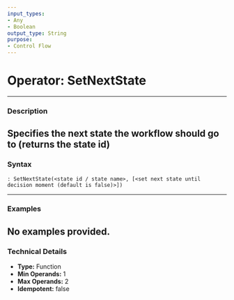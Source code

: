 ```yaml
---
input_types:
- Any
- Boolean
output_type: String
purpose:
- Control Flow
---
```

# Operator: SetNextState
---
### **Description**
Specifies the next state the workflow should go to (returns the state id)
---
### **Syntax**
```
: SetNextState(<state id / state name>, [<set next state until decision moment (default is false)>])
```
---
### **Examples**
No examples provided.
---
### **Technical Details**
- **Type:** Function
- **Min Operands:** 1
- **Max Operands:** 2
- **Idempotent:** false